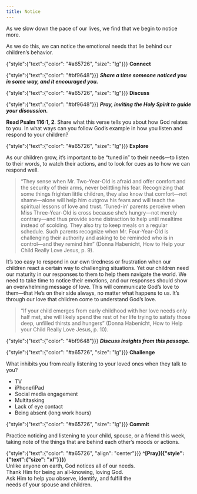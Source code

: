 ```yaml
---
title: Notice
---
```


As we slow down the pace of our lives, we find that we begin to notice more. 

As we do this, we can notice the emotional needs that lie behind our children’s behavior.

{"style":{"text":{"color": "#a65726", "size": "lg"}}}
**Connect**

{"style":{"text":{"color": "#bf9648"}}}
_**Share a time someone noticed you in some way, and it encouraged you.**_

{"style":{"text":{"color": "#a65726", "size": "lg"}}}
**Discuss**

{"style":{"text":{"color": "#bf9648"}}}
_**Pray, inviting the Holy Spirit to guide your discussion.**_

**Read Psalm 116:1, 2**. Share what this verse tells you about how God relates to you. In what ways can you follow God’s example in how you listen and respond to your children?

{"style":{"text":{"color": "#a65726", "size": "lg"}}}
**Explore**

As our children grow, it’s important to be “tuned in” to their needs—to listen to their words, to watch their actions, and to look for cues as to how we can respond well.

> “They sense when Mr. Two-Year-Old is afraid and offer comfort and the security of their arms, never belittling his fear. Recognizing that some things frighten little children, they also know that comfort—not shame—alone will help him outgrow his fears and will teach the spiritual lessons of love and trust.
> ‘Tuned-in’ parents perceive when Miss Three-Year-Old is cross because she’s hungry—not merely contrary—and thus provide some distraction to help until mealtime instead of scolding. They also try to keep meals on a regular schedule.
> Such parents recognize when Mr. Four-Year-Old is challenging their authority and asking to be reminded who is in control—and they remind him” (Donna Habenicht, How to Help your Child Really Love Jesus, p. 9).

It’s too easy to respond in our own tiredness or frustration when our children react a certain way to challenging situations. Yet our children need our maturity in our responses to them to help them navigate the world. We need to take time to notice their emotions, and our responses should show an overwhelming message of love. This will communicate God’s love to them—that He’s on their side always, no matter what happens to us. It’s through our love that children come to understand God’s love.

> “If your child emerges from early childhood with her love needs only half met, she will likely spend the rest of her life trying to satisfy those deep, unfilled thirsts and hungers” (Donna Habenicht, How to Help your Child Really Love Jesus, p. 10).

{"style":{"text":{"color": "#bf9648"}}}
_**Discuss insights from this passage.**_

{"style":{"text":{"color": "#a65726", "size": "lg"}}}
**Challenge**

What inhibits you from really listening to your loved ones when they talk to you?

- TV
- iPhone/iPad
- Social media engagement
- Multitasking
- Lack of eye contact
- Being absent (long work hours)

{"style":{"text":{"color": "#a65726", "size": "lg"}}}
**Commit**

Practice noticing and listening to your child, spouse, or a friend this week, taking note of the things that are behind each other’s moods or actions.

{"style":{"text":{"color": "#a65726", "align": "center"}}}
**^[Pray]({"style":{"text":{"size": "xl"}}})**\
Unlike anyone on earth, God notices all of our needs.\
Thank Him for being an all-knowing, loving God.\
Ask Him to help you observe, identify, and fulfill the\
needs of your spouse and children.